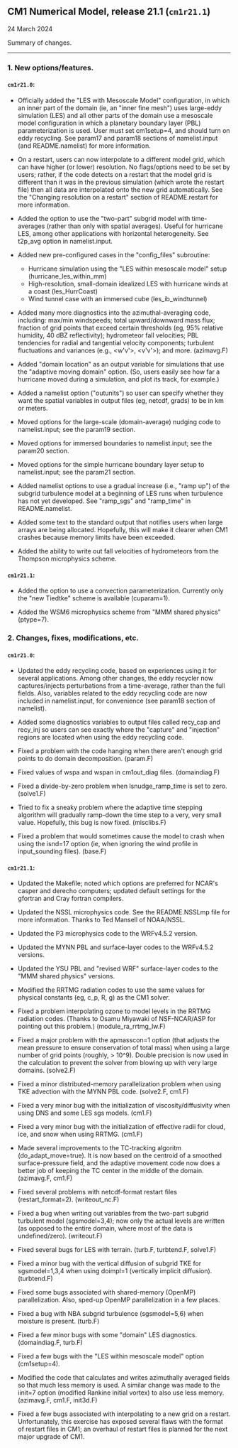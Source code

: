 ## CM1 Numerical Model, release 21.1  (`cm1r21.1`)
24 March 2024

Summary of changes.

* * *

### 1.  New options/features.

#### `cm1r21.0`:

 - Officially added the "LES with Mesoscale Model" configuration, in which
   an inner part of the domain (ie, an "inner fine mesh") uses large-eddy
   simulation (LES) and all other parts of the domain use a mesoscale
   model configuration in which a planetary boundary layer (PBL)
   parameterization is used.  User must set cm1setup=4, and should turn
   on eddy recycling.  See param17 and param18 sections of namelist.input
   (and README.namelist) for more information.

 - On a restart, users can now interpolate to a different model grid, which
   can have higher (or lower) resolution.  No flags/options need to be set
   by users; rather, if the code detects on a restart that the model grid
   is different than it was in the previous simulation (which wrote the
   restart file) then all data are interpolated onto the new grid
   automatically.  See the "Changing resolution on a restart" section of
   README.restart for more information.

 - Added the option to use the "two-part" subgrid model with time-averages
   (rather than only with spatial averages).  Useful for hurricane LES, among
   other applications with horizontal heterogeneity.  See t2p_avg option in
   namelist.input.

 - Added new pre-configured cases in the "config_files" subroutine:
      - Hurricane simulation using the "LES within mesoscale model" setup
        (hurricane_les_within_mm)
      - High-resolution, small-domain idealized LES with hurricane winds
        at a coast (les_HurrCoast)
      - Wind tunnel case with an immersed cube
        (les_ib_windtunnel)

 - Added many more diagnostics into the azimuthal-averaging code, including:
   max/min windspeeds; total upward/downward mass flux; fraction of grid
   points that exceed certain thresholds (eg, 95% relative humidity, 40 dBZ
   reflectivity); hydrometeor fall velocities; PBL tendencies for radial and
   tangential velocity components; turbulent fluctuations and variances
   (e.g., <w'v'>, <v'v'>); and more.
   (azimavg.F)

 - Added "domain location" as an output variable for simulations that use
   the "adaptive moving domain" option.  (So, users easily see how far a
   hurricane moved during a simulation, and plot its track, for example.)

 - Added a namelist option ("outunits") so user can specify whether they
   want the spatial variables in output files (eg, netcdf, grads) to be in
   km or meters.

 - Moved options for the large-scale (domain-average) nudging code to
   namelist.input; see the param19 section.

 - Moved options for immersed boundaries to namelist.input; see the param20
   section.

 - Moved options for the simple hurricane boundary layer setup to
   namelist.input; see the param21 section.

 - Added namelist options to use a gradual increase (i.e., "ramp up") of
   the subgrid turbulence model at a beginning of LES runs when turbulence
   has not yet developed.  See "ramp_sgs" and "ramp_time" in README.namelist.

 - Added some text to the standard output that notifies users when large
   arrays are being allocated.  Hopefully, this will make it clearer when
   CM1 crashes because memory limits have been exceeded.

 - Added the ability to write out fall velocities of hydrometeors from the
   Thompson microphysics scheme.

#### `cm1r21.1`:

 - Added the option to use a convection parameterization.  Currently only the
   "new Tiedtke" scheme is available (cuparam=1).

 - Added the WSM6 microphysics scheme from "MMM shared physics" (ptype=7).

### 2.  Changes, fixes, modifications, etc.

#### `cm1r21.0`:

 - Updated the eddy recycling code, based on experiences using it for several
   applications.  Among other changes, the eddy recycler now captures/injects
   perturbations from a time-average, rather than the full fields.  Also,
   variables related to the eddy recycling code are now included in
   namelist.input, for convenience (see param18 section of namelist).

 - Added some diagnostics variables to output files called recy_cap and
   recy_inj so users can see exactly where the "capture" and "injection"
   regions are located when using the eddy recycling code.

 - Fixed a problem with the code hanging when there aren't enough grid points
   to do domain decomposition.
   (param.F)

 - Fixed values of wspa and wspan in cm1out_diag files.
   (domaindiag.F)

 - Fixed a divide-by-zero problem when lsnudge_ramp_time is set to zero.
   (solve1.F)

 - Tried to fix a sneaky problem where the adaptive time stepping algorithm
   will gradually ramp-down the time step to a very, very small value.
   Hopefully, this bug is now fixed.
   (misclibs.F)

 - Fixed a problem that would sometimes cause the model to crash when using
   the isnd=17 option (ie, when ignoring the wind profile in input_sounding
   files).
   (base.F)

#### `cm1r21.1`:

 - Updated the Makefile; noted which options are preferred for NCAR's casper
   and derecho computers; updated default settings for the gfortran and Cray
   fortran compilers.

 - Updated the NSSL microphysics code.  See the README.NSSLmp file for more
   information.  Thanks to Ted Mansell of NOAA/NSSL.

 - Updated the P3 microphysics code to the WRFv4.5.2 version.

 - Updated the MYNN PBL and surface-layer codes to the WRFv4.5.2 versions.

 - Updated the YSU PBL and "revised WRF" surface-layer codes to the "MMM shared
   physics" versions.

 - Modified the RRTMG radiation codes to use the same values for physical
   constants (eg, c_p, R, g) as the CM1 solver.

 - Fixed a problem interpolating ozone to model levels in the RRTMG radiation
   codes.  (Thanks to Osamu Miyawaki of NSF-NCAR/ASP for pointing out this
   problem.)
   (module_ra_rrtmg_lw.F)

 - Fixed a major problem with the apmasscon=1 option (that adjusts the mean
   pressure to ensure conservation of total mass) when using a large number
   of grid points (roughly, > 10^9).  Double precision is now used in the
   calculation to prevent the solver from blowing up with very large domains.
   (solve2.F)

 - Fixed a minor distributed-memory parallelization problem when using TKE
   advection with the MYNN PBL code.
   (solve2.F, cm1.F)

 - Fixed a very minor bug with the initialization of viscosity/diffusivity when
   using DNS and some LES sgs models.
   (cm1.F)

 - Fixed a very minor bug with the initialization of effective radii for cloud,
   ice, and snow when using RRTMG.
   (cm1.F)

 - Made several improvements to the TC-tracking algoritm (do_adapt_move=true).
   It is now based on the centroid of a smoothed surface-pressure field, and
   the adaptive movement code now does a better job of keeping the TC center
   in the middle of the domain.
   (azimavg.F, cm1.F)

 - Fixed several problems with netcdf-format restart files (restart_format=2).
   (writeout_nc.F)

 - Fixed a bug when writing out variables from the two-part subgrid turbulent
   model (sgsmodel=3,4); now only the actual levels are written (as opposed to the
   entire domain, where most of the data is undefined/zero).
   (writeout.F)

 - Fixed several bugs for LES with terrain.
   (turb.F, turbtend.F, solve1.F)

 - Fixed a minor bug with the vertical diffusion of subgrid TKE for sgsmodel=1,3,4
   when using doimpl=1 (vertically implicit diffusion).
   (turbtend.F)

 - Fixed some bugs associated with shared-memory (OpenMP) parallelization.
   Also, sped-up OpenMP parallelization in a few places.

 - Fixed a bug with NBA subgrid turbulence (sgsmodel=5,6) when moisture is
   present.
   (turb.F)

 - Fixed a few minor bugs with some "domain" LES diagnostics.
   (domaindiag.F, turb.F)

 - Fixed a few bugs with the "LES within mesoscale model" option (cm1setup=4).

 - Modified the code that calculates and writes azimuthally averaged fields
   so that much less memory is used.  A similar change was made to the iinit=7
   option (modified Rankine initial vortex) to also use less memory.
   (azimavg.F, cm1.F, init3d.F)

 - Fixed a few bugs associated with interpolating to a new grid on a restart.
   Unfortunately, this exercise has exposed several flaws with the format of
   restart files in CM1; an overhaul of restart files is planned for the next
   major upgrade of CM1.

